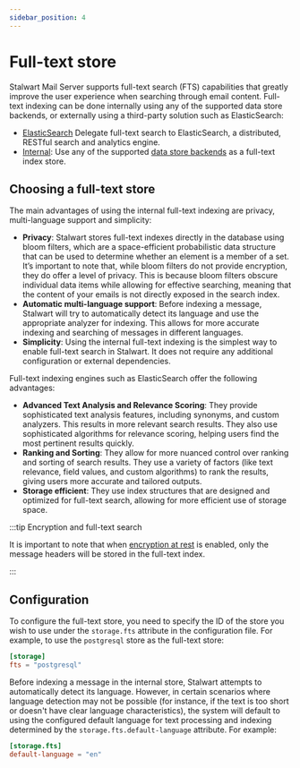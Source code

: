 ```yaml
---
sidebar_position: 4
---
```


# Full-text store

Stalwart Mail Server supports full-text search (FTS) capabilities that greatly improve the user experience when searching through email content. Full-text indexing can be done internally using any of the supported data store backends, or externally using a third-party solution such as ElasticSearch:

- [ElasticSearch](/docs/storage/fts) Delegate full-text search to ElasticSearch, a distributed, RESTful search and analytics engine.
- [Internal](/docs/storage/data): Use any of the supported [data store backends](/docs/storage/data) as a full-text index store.

## Choosing a full-text store

The main advantages of using the internal full-text indexing are privacy, multi-language support and simplicity:

- **Privacy**: Stalwart stores full-text indexes directly in the database using bloom filters, which are a space-efficient probabilistic data structure that can be used to determine whether an element is a member of a set. It’s important to note that, while bloom filters do not provide encryption, they do offer a level of privacy. This is because bloom filters obscure individual data items while allowing for effective searching, meaning that the content of your emails is not directly exposed in the search index.
- **Automatic multi-language support**: Before indexing a message, Stalwart will try to automatically detect its language and use the appropriate analyzer for indexing. This allows for more accurate indexing and searching of messages in different languages.
- **Simplicity**: Using the internal full-text indexing is the simplest way to enable full-text search in Stalwart. It does not require any additional configuration or external dependencies.

Full-text indexing engines such as ElasticSearch offer the following advantages:

- **Advanced Text Analysis and Relevance Scoring**: They provide sophisticated text analysis features, including synonyms, and custom analyzers. This results in more relevant search results. They also use sophisticated algorithms for relevance scoring, helping users find the most pertinent results quickly.
- **Ranking and Sorting**: They allow for more nuanced control over ranking and sorting of search results. They use a variety of factors (like text relevance, field values, and custom algorithms) to rank the results, giving users more accurate and tailored outputs.
- **Storage efficient**: They use index structures that are designed and optimized for full-text search, allowing for more efficient use of storage space.

:::tip Encryption and full-text search

It is important to note that when [encryption at rest](/docs/encryption/overview) is enabled, only the message headers will be stored in the full-text index.

:::


## Configuration

To configure the full-text store, you need to specify the ID of the store you wish to use under the `storage.fts` attribute in the configuration file. For example, to use the `postgresql` store as the full-text store:

```toml
[storage]
fts = "postgresql"
```

Before indexing a message in the internal store, Stalwart attempts to automatically detect its language. However, in certain scenarios where language detection may not be possible (for instance, if the text is too short or doesn't have clear language characteristics), the system will default to using the configured default language for text processing and indexing determined by the `storage.fts.default-language` attribute. For example:

```toml
[storage.fts]
default-language = "en"
```
